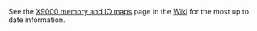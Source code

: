 See the [X9000 memory and IO maps](https://github.com/skiphansen/xcat_ng_hw/wiki/X9000-memory-and-IO-maps)
page in the [Wiki](https://github.com/skiphansen/xcat_ng_hw/wiki) for the most
up to date information.
